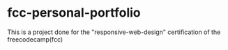 # fcc-personal-portfolio
This is a project done for the "responsive-web-design" certification of the freecodecamp(fcc)
